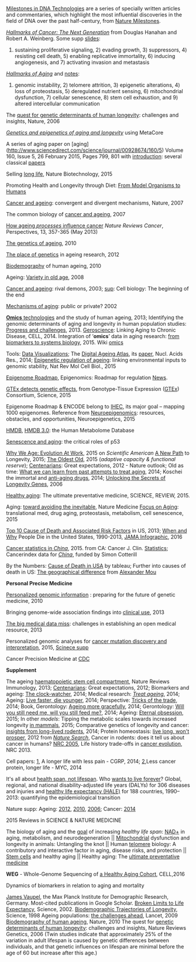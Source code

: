 [Milestones in DNA Technologies](http://www.nature.com/milestones/miledna/index.html) are a series of specially written articles and commentaries, which highlight the most influential discoveries in the field of DNA over the past half-century, from [Nature Milestones](http://www.nature.com/milestones/index.html).

[*Hallmarks of Cancer: The Next Generation*](http://www.sciencedirect.com/science/article/pii/S0092867411001279) 
from Douglas Hanahan and Robert A. Weinberg. Some supp [slides](http://www.slideshare.net/karobi/boc-l4-the-hallmarks-of-cancer-km?next_slideshow=1):
1) sustaining proliferative signaling, 2) evading growth, 3) suppressors, 4) resisting cell death, 5) enabling replicative immortality, 6) inducing angiogenesis, and 7) activating invasion and metastasis

[*Hallmarks of Aging*](http://www.sciencedirect.com/science/article/pii/S0092867413006454#) and 
[notes](http://www.stemcellworx.com/blog/wp-content/uploads/2013/09/Hallmarks-of-Aging-Why-Cell-Health-Is-Everything2.pdf): 
1) genomic instability, 2) telomere attrition, 3) epigenetic alterations, 4) loss of proteostasis, 5) deregulated nutrient sensing, 6) mitochondrial dysfunction, 7) cellular senescence, 8) stem cell exhaustion, and 9) altered intercellular communication

The [quest for genetic determinants of human longevity](http://www.nature.com/nrg/journal/v7/n6/full/nrg1871.html): challenges and insights, Nature, 2006

[*Genetics and epigenetics of aging and longevity*](http://www.tandfonline.com/doi/abs/10.4161/cc.28433#.VTWH1SFVhBc) using MetaCore

A series of aging paper on [aging] (http://www.sciencedirect.com/science/journal/00928674/160/5) Volume 160, Issue 5, 26 February 2015, Pages 799, 801 with [introduction](http://www.sciencedirect.com/science/article/pii/S009286741500197X): 
several classical [papers](http://www.ebiotrade.com/newsf/2015-1/201514121216384.htm)

Selling [long life](http://www.nature.com/nbt/journal/v33/n1/full/nbt.3108.html), Nature Biotechnology, 2015

Promoting Health and Longevity through Diet: [From Model Organisms to Humans](http://www.cell.com/cell/fulltext/S0092-8674(15)00186-5)

[Cancer and ageing](http://www.nature.com/nrm/journal/v8/n9/abs/nrm2242.html): convergent and divergent mechanisms, Nature, 2007

The common biology of [cancer and ageing](http://www.nature.com/nature/journal/v448/n7155/full/nature05985.html), 2007

[How ageing *processes* influence cancer](http://www.nature.com/nrc/journal/v13/n5/full/nrc3497.html) *Nature Reviews Cancer*, Perspectives, 13, 357-365 (May 2013) 

[The genetics of ageing](http://www.nature.com/nature/journal/v464/n7288/full/nature08980.html), 2010

[The place of genetics](http://www.nature.com/nrg/journal/v13/n8/full/nrg3290.html) in ageing research, 2012

[Biodemography](http://www.nature.com/nature/journal/v464/n7288/full/nature08984.html) of human ageing, 2010

Ageing: [Variety in old age](http://www.nature.com/nrg/journal/v9/n2/full/nrg2304.html), 2008

[Cancer and ageing](http://www.nature.com/nrc/journal/v3/n5/full/nrc1073.html): rival demons, 2003; [sup](http://www.nature.com/nature/journal/v505/n7481/full/nature12844.html#ref5): Cell biology: The beginning of the end

[Mechanisms of aging](http://www.nature.com/nrg/journal/v3/n3/full/nrg753.html): public or private? 2002

[**Omics** technologies](http://www.nature.com/nrg/journal/v14/n9/full/nrg3553.html) and the study of human ageing, 2013; Identifying the genomic determinants of aging and longevity in human population studies: [Progress and challenges](http://onlinelibrary.wiley.com/doi/10.1002/bies.201200148/full), 2013. [Geroscience](http://www.sciencedirect.com/science/article/pii/S009286741401366X): Linking Aging to Chronic Disease, CELL, 2014. Integration of ‘**omics**’ data in aging research: [from biomarkers to systems biology](http://onlinelibrary.wiley.com/doi/10.1111/acel.12386/full), 2015. Wiki [omics](https://en.wikipedia.org/wiki/Omics)

Tools: [Data Visualizations](http://www.healthdata.org/results/data-visualizations); The [Digital Ageing Atlas](http://ageing-map.org/atlas/), its [paper](http://nar.oxfordjournals.org/content/43/D1/D873.long), Nucl. Acids Res., 2014; 
[Epigenetic regulation of ageing](http://www.nature.com/nrm/journal/v16/n10/full/nrm4048.html): linking environmental inputs to genomic stability, Nat Rev Mol Cell Biol., 2015

[Epigenome Roadmap](http://www.nature.com/collections/vbqgtr), Epigenomics: Roadmap for regulation [News](http://www.nature.com/nature/journal/v518/n7539/full/518314a.html). 

[GTEx detects genetic effects](http://www.sciencemag.org/content/348/6235/640.full), from  Genotype-Tissue Expression ([GTEx](http://gtexportal.org/home/)) Consortium, Science, 2015

Epigenome Roadmap & ENCODE belong to [IHEC](http://ihec-epigenomes.org/research/projects/), its major goal – mapping 1000 epigenomes. Reference from [Neuroepigenomics](http://www.sciencedirect.com/science/article/pii/S2214784514000024): resources, obstacles, and opportunities, Neuroepigenetics, 2015

[HMDB](http://nar.oxfordjournals.org/content/35/suppl_1/D521.full), [HMDB 3.0](http://nar.oxfordjournals.org/content/early/2012/11/16/nar.gks1065.full): the Human Metabolome Database

[Senescence and aging](http://www.nature.com/onc/journal/v32/n43/full/onc2012640a.html): the critical roles of p53

[Why We Age: Evolution At Work](http://www.nature.com/scientificamerican/journal/v24/n1s/index.html#features), 2015 on *Scientific American*
[A New Path](http://www.nature.com/scientificamerican/journal/v24/n1s/full/scientificamericansecrets0315-86.html) to Longevity, 2015;
[The Oldest Old](http://www.nature.com/scientificamerican/journal/v24/n1s/full/scientificamericansecrets0315-100.html), 2015 (*adaptive capacity & functional reserve*);
[Centenarians](http://www.nature.com/nature/journal/v492/n7427_supp/full/492S6a.html): Great expectations, 2012 - Nature outlook;
Old as time: [What we can learn from past attempts to treat aging](http://www.nature.com/nm/journal/v20/n12/full/nm1214-1362.html), 2014;
Koschei the immortal and [anti-aging drugs](http://www.nature.com/cddis/journal/v5/n12/full/cddis2014520a.html), 2014; 
[Unlocking the Secrets of Longevity Genes](http://www.nature.com/scientificamerican/journal/v294/n3/full/scientificamerican0306-48.html), 2006

[Healthy aging](http://www.sciencemag.org/content/350/6265.toc): The ultimate preventative medicine, SCIENCE, REVIEW, 2015.

Aging: [toward avoiding the inevitable](http://www.nature.com/nm/journal/v21/n12/full/nm.4009.html), Nature Medicine [Focus on Aging](http://www.nature.com/subjects/ageing): translational med, drug aging, proteostasis, metabolism, cell senescence, 2015

[Top 10 Cause of Death and Associated Risk Factors](http://jama.jamanetwork.com/article.aspx?articleID=2482313) in US, 2013; [When and Why](http://jama.jamanetwork.com/article.aspx?articleid=2482307&resultClick=3) People Die in the United States, 1990-2013, [JAMA Infographic](http://jama.jamanetwork.com/solr/searchresults.aspx#q=JAMA+Infographic&fd_JournalID=67&f_JournalDisplayName=JAMA&SearchSourceType=3&sort=Most+Recent), 2016

[Cancer statistics in *China*](http://onlinelibrary.wiley.com/doi/10.3322/caac.21338/full), 2015. from CA: Cancer J. Clin. [Statistics](http://onlinelibrary.wiley.com/journal/10.3322/(ISSN)1542-4863/homepage/statistics.htm); Cancerindex data for [*China*](http://www.cancerindex.org/China), funded by Simon Cotterill

By the Numbers: [Cause of Death in USA](https://public.tableau.com/s/gallery/numbers-cause-death-usa) by tableau; Further into causes of death in US: [The geographical difference](http://vizdiff.blogspot.com/2014/11/further-into-causes-of-death-in-us.html) from [Alexander Mou](https://twitter.com/aleksoft)

**Personal Precise Medicine**

[Personalized genomic information](http://www.nature.com/nrg/journal/v11/n2/full/nrg2735.html) : preparing for the future of genetic medicine, 2010

Bringing genome-wide association findings into [clinical use](http://www.nature.com/nrg/journal/v14/n8/full/nrg3523.html), 2013

[The big medical data miss](http://www.nature.com/nrg/journal/v16/n5/full/nrg3943.html): challenges in establishing an open medical resource, 2013

Personalized genomic analyses for [cancer mutation discovery and interpretation](http://stm.sciencemag.org/content/7/283/283ra53.full), 2015, [Scinece supp](http://stm.sciencemag.org/content/6/243/243fs26.full)

Cancer Precision Medicine at [CDC](http://www.cdc.gov/genomics/public/features/cancer_precision_med.htm)

**Supplement**

The ageing [haematopoietic stem cell compartment](http://www.nature.com/nri/journal/v13/n5/full/nri3433.html), Nature Reviews Immunology, 2013; [Centenarians](http://www.nature.com/nature/journal/v492/n7427_supp/full/492S6a.html): Great expectations, 2012; Biomarkers and ageing: [The clock-watcher](http://www.nature.com/news/biomarkers-and-ageing-the-clock-watcher-1.15014), 2014; Medical research: [*Treat ageing*](http://www.nature.com/news/medical-research-treat-ageing-1.15585), 2014; Ageing: [Live faster, die younger](http://www.nature.com/nature/journal/v508/n7494_supp/full/508S16a.html), 2014; Perspective: [Tricks of the trade](http://www.nature.com/nature/journal/v508/n7496_supp/full/508S66a.html), 2014; Book, Gerontology: [Ageing more gracefully](http://www.nature.com/nature/journal/v514/n7521/full/514167a.html), 2014; 
Gerontology: [Will you still need me, will you still feed me?](http://www.nature.com/nature/journal/v514/n7522_supp/full/514S14a.html), 2014;
Ageing: [Eternal obsession](http://www.nature.com/nature/journal/v517/n7535/full/517436a.html), 2015; In other *models*:
Tipping the metabolic scales towards increased longevity [in mammals](http://www.nature.com/ncb/journal/v17/n3/full/ncb3107.html), 2015; Comparative genetics of longevity and cancer: [insights from long-lived rodents](http://www.nature.com/nrg/journal/v15/n8/full/nrg3728.html), 2014; Protein homeostasis: [live long, won't prosper](http://www.nature.com/nrm/journal/v14/n1/full/nrm3496.html), 2012 from [*Nature Search*](http://www.nature.com/subjects/ageing?WT.ac=search_subjects_latestres_ageing#research-and-reviews), Cancer in rodents: does it tell us about cancer in humans? [NRC 2005](http://www.nature.com/nrc/journal/v5/n10/full/nrc1715.html), Life history trade-offs in [cancer evolution](http://www.nature.com/nrc/journal/v13/n12/full/nrc3606.html), NRC 2013.

Cell papers: [1](http://www.nature.com/nature/journal/v509/n7502/full/509537a.html), A longer life with less pain - CGRP, 2014; [2](http://www.nature.com/nature/journal/v517/n7536/full/517530b.html),Less cancer protein, longer life - MYC, 2014

It's all about [health span, not lifespan](https://twitter.com/erictopol/status/637246762588049409). Who [wants to live forever](http://www.economist.com/blogs/graphicdetail/2015/08/daily-chart-14)? Global, regional, and national disability-adjusted life years (DALYs) for 306 diseases and injuries and [healthy life expectancy (HALE)](http://www.sciencedirect.com/science/article/pii/S014067361561340X) for 188 countries, 1990–2013: quantifying the epidemiological transition

Nature supp: 
Ageing: [2012](http://www.nature.com/nature/outlook/ageing/index.html#editorial), [2010](http://www.nature.com/nature/supplements/insights/ageing/index.html), [2006](http://www.nature.com/nature/supplements/collections/ageing/); 
Cancer: [2014](http://www.nature.com/nature/outlook/cancer/index.html)

2015 Reviews in SCIENCE & NATURE MEDICINE

The biology of aging and the [goal](https://www.sciencemag.org/content/350/6265.toc) of increasing *healthy life span*: 
[NAD+](https://www.sciencemag.org/content/350/6265/1208.full) in aging, metabolism, and neurodegeneration || 
[Mitochondrial](https://www.sciencemag.org/content/350/6265/1204.full) dysfunction and longevity in animals: Untangling the knot || 
Human [telomere](https://www.sciencemag.org/content/350/6265/1193.full) biology: A contributory and interactive factor in aging, disease risks, and protection || 
[Stem cells](https://www.sciencemag.org/content/350/6265/1199.full) and healthy aging || 
Healthy aging: The [ultimate preventative medicine](https://www.sciencemag.org/content/350/6265/1191.full)

**WEG** - Whole-Genome Sequencing of [a Healthy Aging Cohort](http://www.cell.com/cell/fulltext/S0092-8674(16)30278-1), CELL,2016

Dynamics of biomarkers in relation to aging and mortality


[James Vaupel](http://user.demogr.mpg.de/jwv/cgi-bin/publications.plx?s=3), the Max Planck Institute for Demographic Research, Germany. Most-cited publications in Google Scholar.
[Broken Limits to Life Expectancy](http://science.sciencemag.org/content/296/5570/1029.full), Science, 2002. 
[Biodemographic Trajectories of Longevity](http://science.sciencemag.org/content/280/5365/855.full), Science, 1998
Ageing populations: [the challenges ahead](http://www.sciencedirect.com/science/article/pii/S0140673609614604), Lancet, 2009
[Biodemography of human ageing](http://www.nature.com/nature/journal/v464/n7288/full/nature08984.html), Nature, 2010
The quest for [genetic determinants of human longevity](http://www.nature.com/nrg/journal/v7/n6/abs/nrg1871.html ): challenges and insights, Nature Reviews Genetics, 2006
(Twin studies indicate that approximately 25% of the variation in adult lifespan is caused by genetic differences between individuals, and that genetic influences on lifespan are minimal before the age of 60 but increase after this age.)
